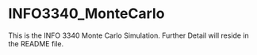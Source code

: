 # INFO3340_MonteCarlo
This is the INFO 3340 Monte Carlo Simulation. Further Detail will reside in the README file.
